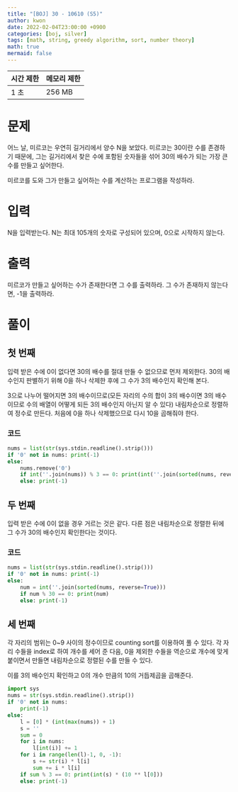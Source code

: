 ```yaml
---
title: "[BOJ] 30 - 10610 (S5)"
author: kwon
date: 2022-02-04T23:00:00 +0900
categories: [boj, silver]
tags: [math, string, greedy algorithm, sort, number theory]
math: true
mermaid: false
---
```


| 시간 제한 | 메모리 제한 |
| --- | --- |
| 1 초 | 256 MB |

# 문제

어느 날, 미르코는 우연히 길거리에서 양수 N을 보았다. 미르코는 30이란 수를 존경하기 때문에, 그는 길거리에서 찾은 수에 포함된 숫자들을 섞어 30의 배수가 되는 가장 큰 수를 만들고 싶어한다.

미르코를 도와 그가 만들고 싶어하는 수를 계산하는 프로그램을 작성하라.

# 입력

N을 입력받는다. N는 최대 105개의 숫자로 구성되어 있으며, 0으로 시작하지 않는다.

# 출력

미르코가 만들고 싶어하는 수가 존재한다면 그 수를 출력하라. 그 수가 존재하지 않는다면, -1을 출력하라.

# 풀이

## 첫 번째

입력 받은 수에 0이 없다면 30의 배수를 절대 만들 수 없으므로 먼저 제외한다. 30의 배수인지 판별하기 위해 0을 하나 삭제한 후에 그 수가 3의 배수인지 확인해 본다.

3으로 나누어 떨어지면 3의 배수이므로(모든 자리의 수의 합이 3의 배수이면 3의 배수이므로 수의 배열이 어떻게 되든 3의 배수인지 아닌지 알 수 있다) 내림차순으로 정렬하여 정수로 만든다. 처음에 0을 하나 삭제했으므로 다시 10을 곱해줘야 한다.

### 코드

```python
nums = list(str(sys.stdin.readline().strip()))
if '0' not in nums: print(-1)
else:
    nums.remove('0')
    if int(''.join(nums)) % 3 == 0: print(int(''.join(sorted(nums, reverse=True))) * 10)
    else: print(-1)
```

## 두 번째

입력 받은 수에 0이 없을 경우 거르는 것은 같다. 다른 점은 내림차순으로 정렬한 뒤에 그 수가 30의 배수인지 확인한다는 것이다.

### 코드

```python
nums = list(str(sys.stdin.readline().strip()))
if '0' not in nums: print(-1)
else:
    num = int(''.join(sorted(nums, reverse=True)))
    if num % 30 == 0: print(num)
    else: print(-1)
```

## 세 번째

각 자리의 범위는 0~9 사이의 정수이므로 counting sort를 이용하여 풀 수 있다. 각 자리 수들을 index로 하여 개수를 세어 준 다음, 0을 제외한 수들을 역순으로 개수에 맞게 붙이면서 만들면 내림차순으로 정렬된 수를 만들 수 있다.

이를 3의 배수인지 확인하고 0의 개수 만큼의 10의 거듭제곱을 곱해준다.

```python
import sys
nums = str(sys.stdin.readline().strip())
if '0' not in nums:
    print(-1)
else:
    l = [0] * (int(max(nums)) + 1)
    s = ''
    sum = 0
    for i in nums:
        l[int(i)] += 1
    for i in range(len(l)-1, 0, -1):
        s += str(i) * l[i]
        sum += i * l[i]
    if sum % 3 == 0: print(int(s) * (10 ** l[0]))
    else: print(-1)
```